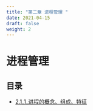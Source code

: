 ```yaml
---
title: "第二章 进程管理 "
date: 2021-04-15
draft: false
weight: 2
---
```


# 进程管理


## 目录


* [2.1_1_进程的概念、组成、特征](2_1_1)